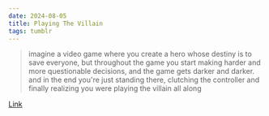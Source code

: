 ```yaml
---
date: 2024-08-05
title: Playing The Villain
tags: tumblr
---
```


> imagine a video game where you create a hero whose destiny is to save everyone, but throughout the game you start making harder and more questionable decisions, and the game gets darker and darker. and in the end you're just standing there, clutching the controller and finally realizing you were playing the villain all along

[Link](https://www.tumblr.com/miumilta/74898689851/imagine-a-video-game-where-you-create-a-hero-whose)
